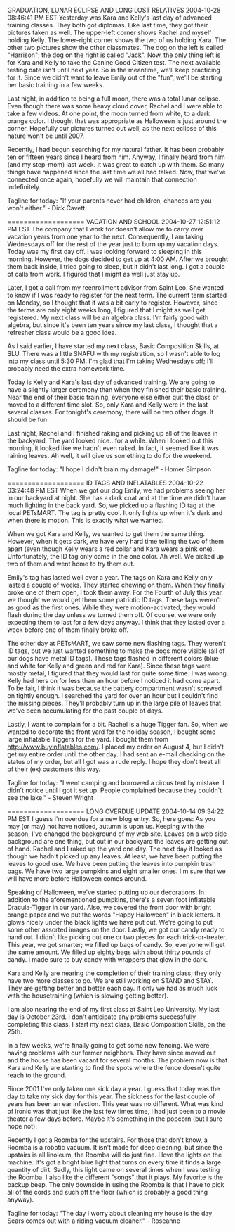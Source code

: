 GRADUATION, LUNAR ECLIPSE AND LONG LOST RELATIVES
2004-10-28 08:46:41 PM EST 
Yesterday was Kara and Kelly's last day of advanced training classes. They both got diplomas. Like last time, they got their pictures taken as well. The upper-left corner shows Rachel and myself holding Kelly. The lower-right corner shows the two of us holding Kara. The other two pictures show the other classmates. The dog on the left is called "Harrison"; the dog on the right is called "Jack". Now, the only thing left is for Kara and Kelly to take the Canine Good Citizen test. The next available testing date isn't until next year. So in the meantime, we'll keep practicing for it. Since we didn't want to leave Emily out of the "fun", we'll be starting her basic training in a few weeks.

Last night, in addition to being a full moon, there was a total lunar eclipse. Even though there was some heavy cloud cover, Rachel and I were able to take a few videos. At one point, the moon turned from white, to a dark orange color. I thought that was appropriate as Halloween is just around the corner. Hopefully our pictures turned out well, as the next eclipse of this nature won't be until 2007.

Recently, I had begun searching for my natural father. It has been probably ten or fifteen years since I heard from him. Anyway, I finally heard from him (and my step-mom) last week. It was great to catch up with them. So many things have happened since the last time we all had talked. Now, that we've connected once again, hopefully we will maintain that connection indefinitely.

Tagline for today: "If your parents never had children, chances are you won't either." - Dick Cavett

===================
VACATION AND SCHOOL
2004-10-27 12:51:12 PM EST 
The company that I work for doesn't allow me to carry over vacation years from one year to the next. Consequently, I am taking Wednesdays off for the rest of the year just to burn up my vacation days. Today was my first day off. I was looking forward to sleeping in this morning. However, the dogs decided to get up at 4:00 AM. After we brought them back inside, I tried going to sleep, but it didn't last long. I got a couple of calls from work. I figured that I might as well just stay up.

Later, I got a call from my reenrollment advisor from Saint Leo. She wanted to know if I was ready to register for the next term. The current term started on Monday, so I thought that it was a bit early to register. However, since the terms are only eight weeks long, I figured that I might as well get registered. My next class will be an algebra class. I'm fairly good with algebra, but since it's been ten years since my last class, I thought that a refresher class would be a good idea.

As I said earlier, I have started my next class, Basic Composition Skills, at SLU. There was a little SNAFU with my registration, so I wasn't able to log into my class until 5:30 PM. I'm glad that I'm taking Wednesdays off; I'll probably need the extra homework time.

Today is Kelly and Kara's last day of advanced training. We are going to have a slightly larger ceremony than when they finished their basic training. Near the end of their basic training, everyone else either quit the class or moved to a different time slot. So, only Kara and Kelly were in the last several classes. For tonight's ceremony, there will be two other dogs. It should be fun.

Last night, Rachel and I finished raking and picking up all of the leaves in the backyard. The yard looked nice...for a while. When I looked out this morning, it looked like we hadn't even raked. In fact, it seemed like it was raining leaves. Ah well, it will give us something to do for the weekend.

Tagline for today: "I hope I didn't brain my damage!" - Homer Simpson

===================
ID TAGS AND INFLATABLES
2004-10-22 03:24:48 PM EST 
When we got our dog Emily, we had problems seeing her in our backyard at night. She has a dark coat and at the time we didn't have much lighting in the back yard. So, we picked up a flashing ID tag at the local PETsMART. The tag is pretty cool. It only lights up when it's dark and when there is motion. This is exactly what we wanted.

When we got Kara and Kelly, we wanted to get them the same thing. However, when it gets dark, we have very hard time telling the two of them apart (even though Kelly wears a red collar and Kara wears a pink one). Unfortunately, the ID tag only came in the one color. Ah well. We picked up two of them and went home to try them out.

Emily's tag has lasted well over a year. The tags on Kara and Kelly only lasted a couple of weeks. They started chewing on them. When they finally broke one of them open, I took them away. For the Fourth of July this year, we thought we would get them some patriotic ID tags. These tags weren't as good as the first ones. While they were motion-activated, they would flash during the day unless we turned them off. Of course, we were only expecting them to last for a few days anyway. I think that they lasted over a week before one of them finally broke off.

The other day at PETsMART, we saw some new flashing tags. They weren't ID tags, but we just wanted something to make the dogs more visible (all of our dogs have metal ID tags). These tags flashed in different colors (blue and white for Kelly and green and red for Kara). Since these tags were mostly metal, I figured that they would last for quite some time. I was wrong. Kelly had hers on for less than an hour before I noticed it had come apart. To be fair, I think it was because the battery compartment wasn't screwed on tightly enough. I searched the yard for over an hour but I couldn't find the missing pieces. They'll probably turn up in the large pile of leaves that we've been accumulating for the past couple of days.

Lastly, I want to complain for a bit. Rachel is a huge Tigger fan. So, when we wanted to decorate the front yard for the holiday season, I bought some large inflatable Tiggers for the yard. I bought them from http://www.buyinflatables.com/. I placed my order on August 4, but I didn't get my entire order until the other day. I had sent an e-mail checking on the status of my order, but all I got was a rude reply. I hope they don't treat all of their (ex) customers this way.

Tagline for today: "I went camping and borrowed a circus tent by mistake. I didn't notice until I got it set up. People complained because they couldn't see the lake." - Steven Wright

===================
LONG OVERDUE UPDATE
2004-10-14 09:34:22 PM EST 
I guess I'm overdue for a new blog entry. So, here goes: As you may (or may) not have noticed, autumn is upon us. Keeping with the season, I've changed the background of my web site. Leaves on a web side background are one thing, but out in our backyard the leaves are getting out of hand. Rachel and I raked up the yard one day. The next day it looked as though we hadn't picked up any leaves. At least, we have been putting the leaves to good use. We have been putting the leaves into pumpkin trash bags. We have two large pumpkins and eight smaller ones. I'm sure that we will have more before Halloween comes around.

Speaking of Halloween, we've started putting up our decorations. In addition to the aforementioned pumpkins, there's a seven foot inflatable Dracula-Tigger in our yard. Also, we covered the front door with bright orange paper and we put the words "Happy Halloween" in black letters. It glows nicely under the black lights we have put out. We're going to put some other assorted images on the door. Lastly, we got our candy ready to hand out. I didn't like picking out one or two pieces for each trick-or-treater. This year, we got smarter; we filled up bags of candy. So, everyone will get the same amount. We filled up eighty bags with about thirty pounds of candy. I made sure to buy candy with wrappers that glow in the dark.

Kara and Kelly are nearing the completion of their training class; they only have two more classes to go. We are still working on STAND and STAY. They are getting better and better each day. If only we had as much luck with the housetraining (which is slowing getting better).

I am also nearing the end of my first class at Saint Leo University. My last day is October 23rd. I don't anticipate any problems successfully completing this class. I start my next class, Basic Composition Skills, on the 25th.

In a few weeks, we're finally going to get some new fencing. We were having problems with our former neighbors. They have since moved out and the house has been vacant for several months. The problem now is that Kara and Kelly are starting to find the spots where the fence doesn't quite reach to the ground.

Since 2001 I've only taken one sick day a year. I guess that today was the day to take my sick day for this year. The sickness for the last couple of years has been an ear infection. This year was no different. What was kind of ironic was that just like the last few times time, I had just been to a movie theater a few days before. Maybe it's something in the popcorn (but I sure hope not).

Recently I got a Roomba for the upstairs. For those that don't know, a Roomba is a robotic vacuum. It isn't made for deep cleaning, but since the upstairs is all linoleum, the Roomba will do just fine. I love the lights on the machine. It's got a bright blue light that turns on every time it finds a large quantity of dirt. Sadly, this light came on several times when I was testing the Roomba. I also like the different "songs" that it plays. My favorite is the backup beep. The only downside in using the Roomba is that I have to pick all of the cords and such off the floor (which is probably a good thing anyway).

Tagline for today: "The day I worry about cleaning my house is the day Sears comes out with a riding vacuum cleaner." - Roseanne